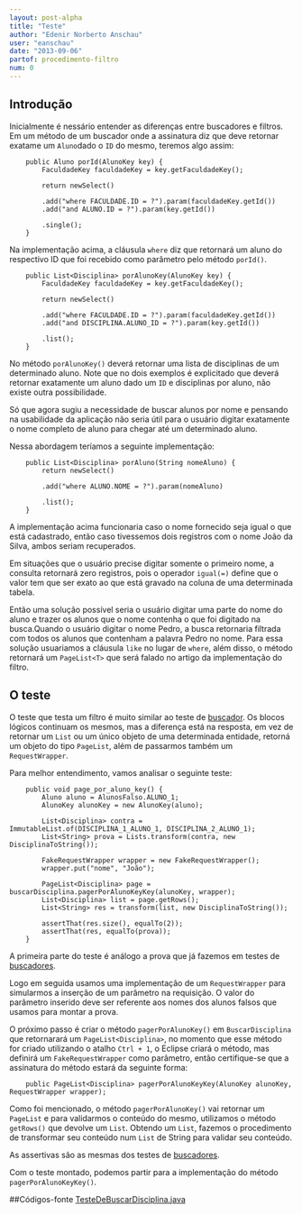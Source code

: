 ```yaml
---
layout: post-alpha
title: "Teste"
author: "Edenir Norberto Anschau"
user: "eanschau"
date: "2013-09-06"
partof: procedimento-filtro
num: 0
---
```


## Introdução<a id="topo"> </a>
Inicialmente é nessário entender as diferenças entre buscadores e filtros. Em um método de um buscador onde a assinatura diz que deve retornar 
exatame um ```Aluno```dado o ```ID``` do mesmo, teremos algo assim:

		public Aluno porId(AlunoKey key) {
			FaculdadeKey faculdadeKey = key.getFaculdadeKey();

			return newSelect()

			.add("where FACULDADE.ID = ?").param(faculdadeKey.getId())
			.add("and ALUNO.ID = ?").param(key.getId())

			.single();
		}

Na implementação acima, a cláusula ```where``` diz que retornará um aluno do respectivo ID que foi recebido como parâmetro pelo método ```porId()```.

		public List<Disciplina> porAlunoKey(AlunoKey key) {
			FaculdadeKey faculdadeKey = key.getFaculdadeKey();

			return newSelect()

			.add("where FACULDADE.ID = ?").param(faculdadeKey.getId())
			.add("and DISCIPLINA.ALUNO_ID = ?").param(key.getId())

			.list();
		}

No método ```porAlunoKey()``` deverá retornar uma lista de disciplinas de um determinado aluno. Note que no dois exemplos é explicitado que deverá retornar
exatamente um aluno dado um ```ID``` e  disciplinas por aluno, não existe outra possibilidade.

Só que agora sugiu a necessidade de buscar alunos por nome e pensando na usabilidade da aplicação não seria útil para o usuário digitar exatamente o nome completo
de aluno para chegar até um determinado aluno.


Nessa abordagem teríamos a seguinte implementação:

		public List<Disciplina> porAluno(String nomeAluno) {
			return newSelect()

			.add("where ALUNO.NOME = ?").param(nomeAluno)

			.list();
		}

A implementação acima funcionaria caso o nome fornecido seja igual o que está cadastrado, então caso tivessemos dois registros com o nome João da Silva, ambos
seriam recuperados.

Em situações que o usuário precise digitar somente o primeiro nome, a consulta retornará zero registros, pois o operador ```igual(=)``` define que o valor tem que ser exato
ao que está gravado na coluna de uma determinada tabela.

Então uma solução possível seria o usuário digitar uma parte do nome do aluno e trazer os alunos que o nome contenha o que foi digitado na busca.Quando o usuário digitar o nome Pedro, 
a busca retornaria filtrada com todos os alunos que contenham a palavra Pedro no nome. Para essa solução usuariamos a cláusula ```like``` no lugar de ```where```, além disso, 
o método retornará um ```PageList<T>``` que será falado no artigo da implementação do filtro.


## O teste

O teste que testa um filtro é muito similar ao teste de [buscador](http://dojo.objectos.com.br/procedimento/crud-entidade/01.0-implementando_buscador_testes.html).
Os blocos lógicos continuam os mesmos, mas a diferença está na resposta, em vez de retornar um `List` ou um único objeto de uma determinada entidade, retorná um objeto do
tipo ```PageList```, além de passarmos  também um `RequestWrapper`.

Para melhor entendimento, vamos analisar o seguinte teste:

		public void page_por_aluno_key() {
			Aluno aluno = AlunosFalso.ALUNO_1;
			AlunoKey alunoKey = new AlunoKey(aluno);

			List<Disciplina> contra = ImmutableList.of(DISCIPLINA_1_ALUNO_1, DISCIPLINA_2_ALUNO_1);
			List<String> prova = Lists.transform(contra, new DisciplinaToString());

			FakeRequestWrapper wrapper = new FakeRequestWrapper();
			wrapper.put("nome", "João");

			PageList<Disciplina> page = buscarDisciplina.pagerPorAlunoKeyKey(alunoKey, wrapper);
			List<Disciplina> list = page.getRows();
			List<String> res = transform(list, new DisciplinaToString());

			assertThat(res.size(), equalTo(2));
			assertThat(res, equalTo(prova));
		}

A primeira parte do teste é análogo a prova que já fazemos em testes de [buscadores](http://dojo.objectos.com.br/procedimento/crud-entidade/01.0-implementando_buscador_testes.html).

Logo em seguida usamos uma implementação de um `RequestWrapper` para simularmos a inserção de um parâmetro na requisição. O valor do parâmetro inserido deve ser referente aos nomes dos alunos
falsos que usamos para montar a prova.

O próximo passo é criar o método `pagerPorAlunoKey()` em `BuscarDisciplina` que retornarará um `PageList<Disciplina>`, no momento que esse método for criado utilizando o atalho `Ctrl + 1`, o Eclipse criará o método, mas definirá um `FakeRequestWrapper` como parâmetro, então certifique-se que a assinatura do método estará da seguinte forma:

		public PageList<Disciplina> pagerPorAlunoKeyKey(AlunoKey alunoKey, RequestWrapper wrapper);

Como foi mencionado, o método `pagerPorAlunoKey()` vai retornar um `PageList` e para validarmos o conteúdo do mesmo, utilizamos o método `getRows()` que devolve um `List`. Obtendo um
`List`, fazemos o procedimento de transformar seu conteúdo num `List` de String para validar seu conteúdo.

As assertivas são as mesmas dos testes de [buscadores](http://dojo.objectos.com.br/procedimento/crud-entidade/01.0-implementando_buscador_testes.html).


Com o teste montado, podemos partir para a implementação do método `pagerPorAlunoKeyKey()`.

##Códigos-fonte
[TesteDeBuscarDisciplina.java](https://github.com/objectos/objectos-dojo/blob/88baa0501aa9428ddfe9ff6c522f0831c0f07322/objectos-dojo-team/src/test/java/br/com/objectos/dojo/enanschau/gen/TesteDeBuscarDisciplina.java)

